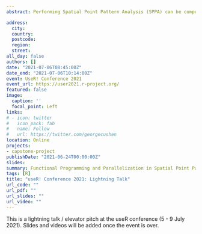 ```yaml
---
abstract: Performing Spatial Point Pattern Analysis (SPPA) can be computationally intensive for larger data sets, or data with non-uniform observation windows.  It can take a day or more to run a dataset of 7,000 points.  There is also often a need to repeatedly apply the same method to different cuts of data (e.g. running the same tests for different regions, subtypes), or when mapping and visualising the results of the analysis.  This talk looks at the K-test and compares the performance of a for-loop function, a functional programming function using purrr, and parallelization.  I also share the code for parallelizing the envelope simulations that are OS agnostic.  

address:
  city: 
  country: 
  postcode: 
  region: 
  street: 
all_day: false
authors: []
date: "2021-07-06T08:45:00Z"
date_end: "2021-07-06T10:14:00Z"
event: UseR! Conference 2021
event_url: https://user2021.r-project.org/
featured: false
image:
  caption: ''
  focal_point: Left
links:
# - icon: twitter
#   icon_pack: fab
#   name: Follow
#   url: https://twitter.com/georgecushen
location: Online
projects:
- capstone-project
publishDate: "2021-06-24T00:00:00Z"
slides: 
summary: Functional Programming and Parallelization in Spatial Point Pattern Analysis
tags: [R]
title: "useR! Conference 2021: Lightning Talk"
url_code: ""
url_pdf: ""
url_slides: ""
url_video: ""
---
```


This is a lightning talk / elevator pitch at the useR conference (5 - 9 July 2021).  Slides and videos will be added once the event is over.  

